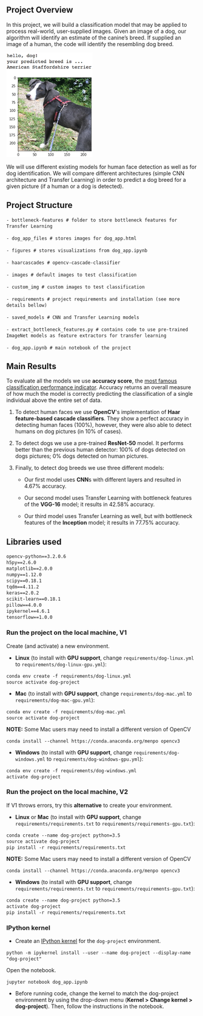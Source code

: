 ## Project Overview

In this project, we will build a classification model that may be applied to process real-world, user-supplied images.  Given an image of a dog, our algorithm will identify an estimate of the canine’s breed. If supplied an image of a human, the code will identify the resembling dog breed.

![Dog Breed Prediction](sample_dog_output.png)

We will use different existing models for human face detection as well as for dog identification. We will compare different architectures (simple CNN architecture and Transfer Learning) in order to predict a dog breed for a given picture (if a human or a dog is detected). 

## Project Structure

```
- bottleneck-features # folder to store bottleneck features for Transfer Learning

- dog_app_files # stores images for dog_app.html

- figures # stores visualizations from dog_app.ipynb

- haarcascades # opencv-cascade-classifier

- images # default images to test classification

- custom_img # custom images to test classification

- requirements # project requirements and installation (see more details bellow)

- saved_models # CNN and Transfer Learning models

- extract_bottleneck_features.py # contains code to use pre-trained ImageNet models as feature extractors for transfer learning

- dog_app.ipynb # main notebook of the project
```

## Main Results

To evaluate all the models we use **accuracy score**, the [most famous classification performance indicator](https://arxiv.org/pdf/2008.05756.pdf). Accuracy returns an overall measure of how much the model is correctly predicting the classification of a single individual above the entire set of data.

1. To detect human faces we use **OpenCV**'s implementation of **Haar feature-based cascade classifiers**. They show a perfect accuracy in detecting human faces (100%), however, they were also able to detect humans on dog pictures (in 10% of cases).

2. To detect dogs we use a pre-trained **ResNet-50** model. It performs better than the previous human detector: 100% of dogs detected on dogs pictures; 0% dogs detected on human pictures. 

3. Finally, to detect dog breeds we use three different models:

    - Our first model uses **CNN**s with different layers and resulted in 4.67% accuracy.

    - Our second model uses Transfer Learning with bottleneck features of the **VGG-16** model; it results in 42.58% accuracy.

    - Our third model uses Transfer Learning as well, but with bottleneck features of the **Inception** model; it results in 77.75% accuracy.

## Libraries used

```
opencv-python==3.2.0.6
h5py==2.6.0
matplotlib==2.0.0
numpy==1.12.0
scipy==0.18.1
tqdm==4.11.2
keras==2.0.2
scikit-learn==0.18.1
pillow==4.0.0
ipykernel==4.6.1
tensorflow==1.0.0
```

### Run the project on the local machine, V1

Create (and activate) a new environment.

- __Linux__ (to install with __GPU support__, change `requirements/dog-linux.yml` to `requirements/dog-linux-gpu.yml`): 

```
conda env create -f requirements/dog-linux.yml
source activate dog-project
```

- __Mac__ (to install with __GPU support__, change `requirements/dog-mac.yml` to `requirements/dog-mac-gpu.yml`):

```
conda env create -f requirements/dog-mac.yml
source activate dog-project
```

**NOTE:** Some Mac users may need to install a different version of OpenCV

```
conda install --channel https://conda.anaconda.org/menpo opencv3
```

- __Windows__ (to install with __GPU support__, change `requirements/dog-windows.yml` to `requirements/dog-windows-gpu.yml`):

```
conda env create -f requirements/dog-windows.yml
activate dog-project
```

### Run the project on the local machine, V2

If V1 throws errors, try this __alternative__ to create your environment.

- __Linux__ or __Mac__ (to install with __GPU support__, change `requirements/requirements.txt` to `requirements/requirements-gpu.txt`):

```
conda create --name dog-project python=3.5
source activate dog-project
pip install -r requirements/requirements.txt
```

**NOTE:** Some Mac users may need to install a different version of OpenCV

```
conda install --channel https://conda.anaconda.org/menpo opencv3
```

- __Windows__ (to install with __GPU support__, change `requirements/requirements.txt` to `requirements/requirements-gpu.txt`):

```
conda create --name dog-project python=3.5
activate dog-project
pip install -r requirements/requirements.txt
```

### IPython kernel

- Create an [IPython kernel](http://ipython.readthedocs.io/en/stable/install/kernel_install.html) for the `dog-project` environment.

```
python -m ipykernel install --user --name dog-project --display-name "dog-project"
```

Open the notebook.

```
jupyter notebook dog_app.ipynb
```

- Before running code, change the kernel to match the dog-project environment by using the drop-down menu (**Kernel > Change kernel > dog-project**). Then, follow the instructions in the notebook.
